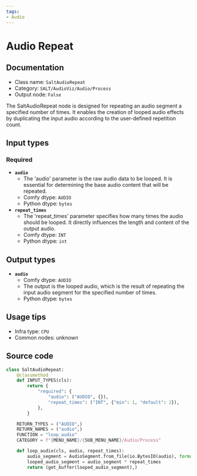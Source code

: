 ```yaml
---
tags:
- Audio
---
```


# Audio Repeat
## Documentation
- Class name: `SaltAudioRepeat`
- Category: `SALT/AudioViz/Audio/Process`
- Output node: `False`

The SaltAudioRepeat node is designed for repeating an audio segment a specified number of times. It enables the creation of looped audio effects by duplicating the input audio according to the user-defined repetition count.
## Input types
### Required
- **`audio`**
    - The 'audio' parameter is the raw audio data to be looped. It is essential for determining the base audio content that will be repeated.
    - Comfy dtype: `AUDIO`
    - Python dtype: `bytes`
- **`repeat_times`**
    - The 'repeat_times' parameter specifies how many times the audio should be looped. It directly influences the length and content of the output audio.
    - Comfy dtype: `INT`
    - Python dtype: `int`
## Output types
- **`audio`**
    - Comfy dtype: `AUDIO`
    - The output is the looped audio, which is the result of repeating the input audio segment for the specified number of times.
    - Python dtype: `bytes`
## Usage tips
- Infra type: `CPU`
- Common nodes: unknown


## Source code
```python
class SaltAudioRepeat:
    @classmethod
    def INPUT_TYPES(cls):
        return {
            "required": {
                "audio": ("AUDIO", {}),
                "repeat_times": ("INT", {"min": 1, "default": 2}),
            },
        }

    RETURN_TYPES = ("AUDIO",)
    RETURN_NAMES = ("audio",)
    FUNCTION = "loop_audio"
    CATEGORY = f"{MENU_NAME}/{SUB_MENU_NAME}/Audio/Process"

    def loop_audio(cls, audio, repeat_times):
        audio_segment = AudioSegment.from_file(io.BytesIO(audio), format="wav")
        looped_audio_segment = audio_segment * repeat_times
        return (get_buffer(looped_audio_segment),)

```
